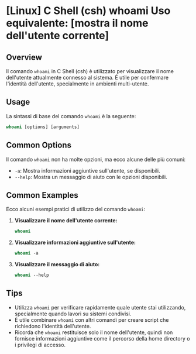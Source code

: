 # [Linux] C Shell (csh) whoami Uso equivalente: [mostra il nome dell'utente corrente]

## Overview
Il comando `whoami` in C Shell (csh) è utilizzato per visualizzare il nome dell'utente attualmente connesso al sistema. È utile per confermare l'identità dell'utente, specialmente in ambienti multi-utente.

## Usage
La sintassi di base del comando `whoami` è la seguente:

```csh
whoami [options] [arguments]
```

## Common Options
Il comando `whoami` non ha molte opzioni, ma ecco alcune delle più comuni:

- `-a`: Mostra informazioni aggiuntive sull'utente, se disponibili.
- `--help`: Mostra un messaggio di aiuto con le opzioni disponibili.

## Common Examples
Ecco alcuni esempi pratici di utilizzo del comando `whoami`:

1. **Visualizzare il nome dell'utente corrente:**

   ```csh
   whoami
   ```

2. **Visualizzare informazioni aggiuntive sull'utente:**

   ```csh
   whoami -a
   ```

3. **Visualizzare il messaggio di aiuto:**

   ```csh
   whoami --help
   ```

## Tips
- Utilizza `whoami` per verificare rapidamente quale utente stai utilizzando, specialmente quando lavori su sistemi condivisi.
- È utile combinare `whoami` con altri comandi per creare script che richiedono l'identità dell'utente.
- Ricorda che `whoami` restituisce solo il nome dell'utente, quindi non fornisce informazioni aggiuntive come il percorso della home directory o i privilegi di accesso.